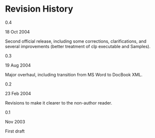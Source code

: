 # Revision History

0.4

18 Oct 2004

Second official release, including some corrections, clarifications, and
several improvements (better treatment of clp executable and Samples).

0.3

19 Aug 2004

Major overhaul, including transition from MS Word to DocBook XML.

0.2

23 Feb 2004

Revisions to make it clearer to the non-author reader.

0.1

Nov 2003

First draft
